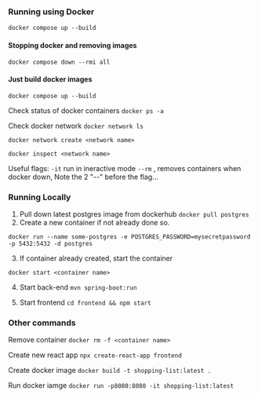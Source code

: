 ### Running using Docker
`docker compose up --build`

#### Stopping docker and removing images
`docker compose down --rmi all`

#### Just build docker images
`docker compose up --build`

Check status of docker containers
`docker ps -a`

Check docker network
`docker network ls`

`docker network create <network name>`

`docker inspect <network name>`

Useful flags:
`-it` run in ineractive mode
`--rm` , removes containers when docker down, Note the 2 "--" before the flag...

### Running Locally
1. Pull down latest postgres image from dockerhub
`docker pull postgres`
2. Create a new container if not already done so.

`docker run --name some-postgres -e POSTGRES_PASSWORD=mysecretpassword -p 5432:5432 -d postgres`

3. If container already created, start the container

`docker start <container name>`

4. Start back-end
`mvn spring-boot:run`

5. Start frontend
`cd frontend && npm start`


### Other commands
Remove container
`docker rm -f <container name>`

Create new react app
`npx create-react-app frontend`

Create docker image
`docker build -t shopping-list:latest .`

Run docker iamge
`docker run -p8080:8080 -it shopping-list:latest`



